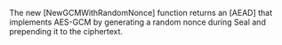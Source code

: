 The new [NewGCMWithRandomNonce] function returns an [AEAD] that implements
AES-GCM by generating a random nonce during Seal and prepending it to the
ciphertext.
